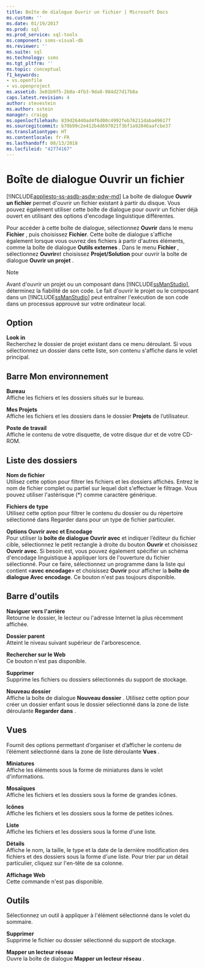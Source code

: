 ```yaml
---
title: Boîte de dialogue Ouvrir un fichier | Microsoft Docs
ms.custom: ''
ms.date: 01/19/2017
ms.prod: sql
ms.prod_service: sql-tools
ms.component: ssms-visual-db
ms.reviewer: ''
ms.suite: sql
ms.technology: ssms
ms.tgt_pltfrm: ''
ms.topic: conceptual
f1_keywords:
- vs.openfile
- vs.openproject
ms.assetid: 3e01b9f5-2b0a-4fb3-9da8-984d27d17b8a
caps.latest.revision: 4
author: stevestein
ms.author: sstein
manager: craigg
ms.openlocfilehash: 839d26440ad4f6d00c4992feb76211daba49617f
ms.sourcegitcommit: b70b99c2e412b4d697021f3bf1a92046aafcbe37
ms.translationtype: HT
ms.contentlocale: fr-FR
ms.lasthandoff: 08/13/2018
ms.locfileid: "42774167"
---
```

# <a name="open-file-dialog-box"></a>Boîte de dialogue Ouvrir un fichier
[!INCLUDE[appliesto-ss-asdb-asdw-pdw-md](../../includes/appliesto-ss-asdb-asdw-pdw-md.md)]
La boîte de dialogue **Ouvrir un fichier** permet d'ouvrir un fichier existant à partir du disque. Vous pouvez également utiliser cette boîte de dialogue pour ouvrir un fichier déjà ouvert en utilisant des options d'encodage linguistique différentes.  
  
Pour accéder à cette boîte de dialogue, sélectionnez **Ouvrir** dans le menu **Fichier** , puis choisissez **Fichier**. Cette boîte de dialogue s'affiche également lorsque vous ouvrez des fichiers à partir d'autres éléments, comme la boîte de dialogue **Outils externes** . Dans le menu **Fichier** , sélectionnez **Ouvrir**et choisissez **Projet/Solution** pour ouvrir la boîte de dialogue **Ouvrir un projet** .  
  
> [!NOTE]  
> Avant d'ouvrir un projet ou un composant dans [!INCLUDE[ssManStudio](../../includes/ssmanstudio-md.md)], déterminez la fiabilité de son code. Le fait d'ouvrir le projet ou le composant dans un [!INCLUDE[ssManStudio](../../includes/ssmanstudio-md.md)] peut entraîner l'exécution de son code dans un processus approuvé sur votre ordinateur local.  
  
## <a name="option"></a>Option  
**Look in**  
Recherchez le dossier de projet existant dans ce menu déroulant. Si vous sélectionnez un dossier dans cette liste, son contenu s'affiche dans le volet principal.  
  
## <a name="my-places-bar"></a>Barre Mon environnement  
**Bureau**  
Affiche les fichiers et les dossiers situés sur le bureau.  
  
**Mes Projets**  
Affiche les fichiers et les dossiers dans le dossier **Projets** de l’utilisateur.  
  
**Poste de travail**  
Affiche le contenu de votre disquette, de votre disque dur et de votre CD-ROM.  
  
## <a name="folder-list"></a>Liste des dossiers  
**Nom de fichier**  
Utilisez cette option pour filtrer les fichiers et les dossiers affichés. Entrez le nom de fichier complet ou partiel sur lequel doit s'effectuer le filtrage. Vous pouvez utiliser l'astérisque (*) comme caractère générique.  
  
**Fichiers de type**  
Utilisez cette option pour filtrer le contenu du dossier ou du répertoire sélectionné dans Regarder dans pour un type de fichier particulier.  
  
**Options Ouvrir avec et Encodage**  
Pour utiliser la **boîte de dialogue Ouvrir avec** et indiquer l’éditeur du fichier cible, sélectionnez le petit rectangle à droite du bouton **Ouvrir** et choisissez **Ouvrir avec**. Si besoin est, vous pouvez également spécifier un schéma d'encodage linguistique à appliquer lors de l'ouverture du fichier sélectionné. Pour ce faire, sélectionnez un programme dans la liste qui contient «**avec encodage**» et choisissez **Ouvrir** pour afficher la **boîte de dialogue Avec encodage**. Ce bouton n'est pas toujours disponible.  
  
## <a name="toolbar"></a>Barre d'outils  
**Naviguer vers l'arrière**  
Retourne le dossier, le lecteur ou l'adresse Internet la plus récemment affichée.  
  
**Dossier parent**  
Atteint le niveau suivant supérieur de l'arborescence.  
  
**Rechercher sur le Web**  
Ce bouton n'est pas disponible.  
  
**Supprimer**  
Supprime les fichiers ou dossiers sélectionnés du support de stockage.  
  
**Nouveau dossier**  
Affiche la boîte de dialogue **Nouveau dossier** . Utilisez cette option pour créer un dossier enfant sous le dossier sélectionné dans la zone de liste déroulante **Regarder dans** .  
  
## <a name="views"></a>Vues  
Fournit des options permettant d’organiser et d’afficher le contenu de l’élément sélectionné dans la zone de liste déroulante **Vues** .  
  
**Miniatures**  
Affiche les éléments sous la forme de miniatures dans le volet d'informations.  
  
**Mosaïques**  
Affiche les fichiers et les dossiers sous la forme de grandes icônes.  
  
**Icônes**  
Affiche les fichiers et les dossiers sous la forme de petites icônes.  
  
**Liste**  
Affiche les fichiers et les dossiers sous la forme d'une liste.  
  
**Détails**  
Affiche le nom, la taille, le type et la date de la dernière modification des fichiers et des dossiers sous la forme d'une liste. Pour trier par un détail particulier, cliquez sur l'en-tête de sa colonne.  
  
**Affichage Web**  
Cette commande n'est pas disponible.  
  
## <a name="tools"></a>Outils  
Sélectionnez un outil à appliquer à l'élément sélectionné dans le volet du sommaire.  
  
**Supprimer**  
Supprime le fichier ou dossier sélectionné du support de stockage.  
  
**Mapper un lecteur réseau**  
Ouvre la boîte de dialogue **Mapper un lecteur réseau** .  
  
